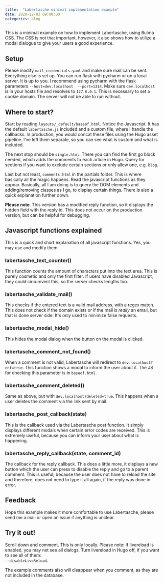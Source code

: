 ```yaml
---
title:  "Labertasche minimal implementation example"
date: 2020-12-03 09:00:00
categories: blog
---
```


This is a minimal example on how to implement Labertasche,
using Bulma CSS. The CSS is not that important, however, it
also shows how to utilize a modal dialogue to give your users
a good experience.

<!--more-->

## Setup

Please modify `mail_credentials.yaml` and make sure mail can be sent.
Everything else is set up. You can run flask with pycharm or on a local
server. It is up to you. I recommend using pycharm with the flask parameters
`--host=dev.localhost  --port=1314`. Make sure `dev.localhost` is in your
hosts file and resolves to `127.0.0.1`. This is necessary to set a cookie domain.
The server will not be able to run without.

## Where to start?

Start by reading `layouts/_default/baseof.html`. Notice the Javascript.
It has the default `labertasche.js` included and a custom file, where I
handle the callbacks. In production, you would concat these files using
the Hugo asset pipeline. I've left them separate, so you can see what is custom and what is included.

The next stop should be `single.html`. There you can find the first go block
needed, which adds the comments to each article in Hugo. Query for sections
if you want to exclude certain sections or only allow one, e.g. `blog`.

Last but not least, `comments.html` in the partials folder. This is where
basically all the magic happens. Read the javascript functions as they appear.
Basically, all I am doing is to query the DOM elements and adding/removing 
classes as I go, to display certain things. There is also a quick explanation further down.

**Please note**: This version has a modified reply function, so it displays the 
hidden field with the reply id. 
This does not occur on the production version, but can be helpful for debugging.

## Javascript functions explained

This is a quick and short explanation of all javascript functions. Yes, you may use and modify them.

### labertasche_text_counter()

This function counts the amount of characters put into the text area. This is purely cosmetic and only the first 
filter. If users have disabled Javascript, they could circumvent this, so the server checks lengths too.

### labertasche_validate_mail()

This checks if the entered text is a valid mail address, with a regex match. This does not check if the 
domain exists or if the mail is _really_ an email, but that is done server side. It's only used to minimize false 
requests. 

### labertasche_modal_hide()

This hides the modal dialog when the button on the modal is clicked.

### labertasche_comment_not_found()

When a comment is not valid, Labertasche will redirect to `dev.localhost?cnf=true`. This function shows a modal 
to inform the user about it. The JS for checking this parameter is in `baseof.html`.

### labertasche_comment_deleted()

Same as above, but with `dev.localhost?deleted=true`. This happens when a user deletes the comment via the link
sent by mail.

### labertasche_post_callback(state)

This is the callback used via the Labertasche post function. It simply displays different modals when certain error
codes are received. This is extremely useful, because you can inform your user about what is happening.

### labertasche_reply_callback(state, comment_id)

The callback for the reply callback. This does a little more, it displays a new button which the user can press to 
disable the reply and go to a parent comment. This is useful, because the user does not have to reload the site and
therefore, does not need to type it all again, if the reply was done in error.

## Feedback

Hope this example makes it more comfortable to use Labertasche, please send me a mail or open an issue if anything
is unclear. 

## Try it out!

Scroll down and comment. This is only locally. Please note: If livereload is enabled, you may not see all dialogs.
Turn livereload in Hugo off, if you want to see all of them:   
`--disableLiveReload`.

The example comments also will disappear when you comment, as they are not included in the database.